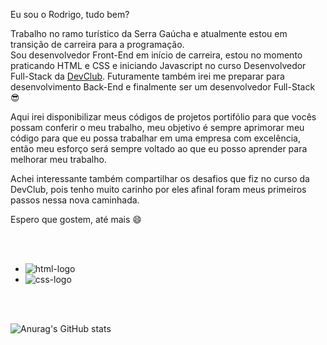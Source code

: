 

Eu sou o Rodrigo, tudo bem? <br> 

Trabalho no ramo turístico da Serra Gaúcha e atualmente estou em transição de carreira para a programação. <br>
Sou desenvolvedor Front-End em início de carreira, estou no momento praticando HTML e CSS e iniciando Javascript no curso Desenvolvedor Full-Stack da <a href="https://rodolfomori.com.br/devclub">DevClub</a>. Futuramente também irei me preparar para 
desenvolvimento Back-End e finalmente ser um desenvolvedor Full-Stack :sunglasses: <br>

Aqui irei disponibilizar meus códigos de projetos portifólio para que vocês possam conferir o meu trabalho, meu objetivo é sempre aprimorar meu código para que eu 
possa trabalhar em uma empresa com excelência, então meu esforço será sempre voltado ao que eu posso aprender para melhorar meu trabalho. <br>

Achei interessante também compartilhar os desafios que fiz no curso da DevClub, pois tenho muito carinho por eles afinal foram meus primeiros passos nessa nova caminhada.

Espero que gostem, até mais :smile:

<br>
<br>


- <img src="https://img.shields.io/badge/HTML5-E34F26?style=for-the-badge&logo=html5&logoColor=white" alt="html-logo">
- <img src="https://img.shields.io/badge/CSS3-1572B6?style=for-the-badge&logo=css3&logoColor=white" alt="css-logo">

<br>
<br>


![Anurag's GitHub stats](https://github-readme-stats.vercel.app/api?username=RodrigoRVO&show_icons=true&theme=radical)

<!---
RodrigoRVO/RodrigoRVO is a ✨ special ✨ repository because its `README.md` (this file) appears on your GitHub profile.
You can click the Preview link to take a look at your changes.
--->

